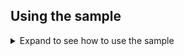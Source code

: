 ## Using the sample

<details>
 <summary>Expand to see how to use the sample</summary>
 Open your web browser and navigate to `https://localhost:44321` and sign-in using the link on top-right. The app immediately attempts to authenticate you via the Microsoft identity platform endpoint. Sign in using an user account in that tenant.

1. Click on `TodoList`, you can click on `Create New` link. It will redirect to create task screen where you can add a new task and assign it to any user from the list.
1. The `TodoList` screen also displays tasks that are assigned to and created by signed-in user. The user can edit and delete the created tasks but can only view the assigned tasks.

> NOTE: Remember, the TodoList is stored in memory in this `TodoListService` app. Each time you run the projects, your TodoList will get emptied.

Did the sample not work for you as expected? Did you encounter issues trying this sample? Then please reach out to us using the [GitHub Issues](../../../../issues) page.

[Consider taking a moment to share your experience with us.](https://forms.office.com/Pages/ResponsePage.aspx?id=v4j5cvGGr0GRqy180BHbRz0h_jLR5HNJlvkZAewyoWxUNEFCQ0FSMFlPQTJURkJZMTRZWVJRNkdRMC4u)
</details>

